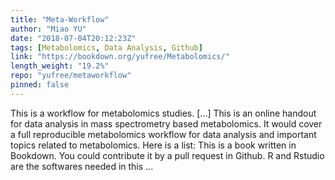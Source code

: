 ```yaml
---
title: "Meta-Workflow"
author: "Miao YU"
date: "2018-07-04T20:12:23Z"
tags: [Metabolomics, Data Analysis, Github]
link: "https://bookdown.org/yufree/Metabolomics/"
length_weight: "19.2%"
repo: "yufree/metaworkflow"
pinned: false
---
```


This is a workflow for metabolomics studies. [...] This is an online handout for data analysis in mass spectrometry based metabolomics. It would cover a full reproducible metabolomics workflow for data analysis and important topics related to metabolomics. Here is a list: This is a book written in Bookdown. You could contribute it by a pull request in Github. R and Rstudio are the softwares needed in this ...

